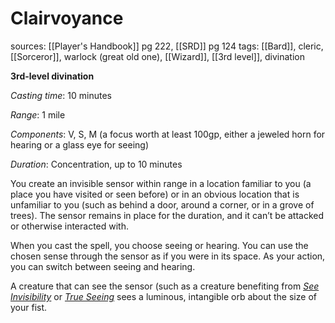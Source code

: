 # Clairvoyance
sources: [[Player's Handbook]] pg 222, [[SRD]] pg 124
tags: [[Bard]], cleric, [[Sorceror]], warlock (great old one), [[Wizard]], [[3rd level]], divination

**3rd-level divination**

*Casting time*: 10 minutes

*Range*: 1 mile

*Components*: V, S, M (a focus worth at least 100gp, either a jeweled horn for hearing or a glass eye for seeing)

*Duration*: Concentration, up to 10 minutes

You create an invisible sensor within range in a location familiar to you (a place you have visited or seen before) or in an obvious location that is unfamiliar to you (such as behind a door, around a corner, or in a grove of trees). The sensor remains in place for the duration, and it can’t be attacked or otherwise interacted with.

When you cast the spell, you choose seeing or hearing. You can use the chosen sense through the sensor as if you were in its space. As your action, you can switch between seeing and hearing.

A creature that can see the sensor (such as a creature benefiting from *[See Invisibility](see-invisibility)* or *[True Seeing](true-seeing)* sees a luminous, intangible orb about the size of your fist.
